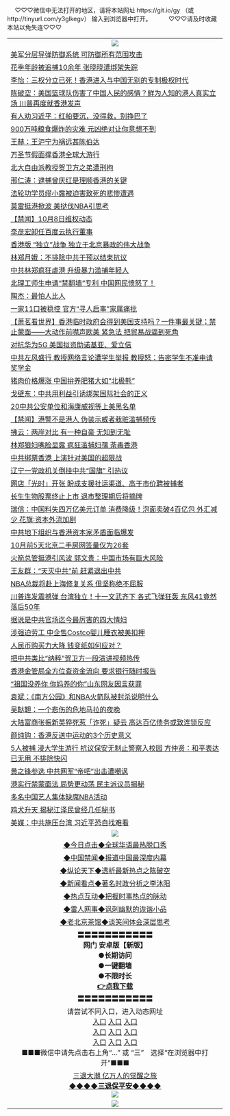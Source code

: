  <table>
　<tr>
♡♡♡微信中无法打开的地区，请将本站网址 https://git.io/gy （或 http://tinyurl.com/y3glkegv） 输入到浏览器中打开。 
　</tr>
　<tr>
♡♡♡请及时收藏本站以免失连♡♡♡
   </tr>
   <tr>
    <td align=center><img src="https://github.com/gyhhx/image-upload/blob/master/title1.jpg" /></td>
  </tr>
<tr><td align="left"><a href="https://xwood.fun/oo.aspx?name=c1082157&key=nqynnipsxfbxcbni&from=gy">美军分层导弹防御系统 可防御所有范围攻击</a></td></tr>
<tr><td align="left"><a href="https://xwood.fun/oo.aspx?name=c1082092&key=nqynnipsxfbxcbni&from=gy">花季年龄被追捕10余年 张晓晓遭绑架失踪</a></td></tr>
<tr><td align="left"><a href="https://xwood.fun/oo.aspx?name=c1082258&key=nqynnipsxfbxcbni&from=gy">李怡：三权分立已死！香港进入与中国无别的专制极权时代</a></td></tr>
<tr><td align="left"><a href="https://xwood.fun/oo.aspx?name=c1082104&key=nqynnipsxfbxcbni&from=gy">陈破空：美国篮球队伤害了中国人民的感情？鲜为人知的港人真实立场 川普再度就香港发声</a></td></tr>
<tr><td align="left"><a href="https://xwood.fun/oo.aspx?name=c1081988&key=nqynnipsxfbxcbni&from=gy">有人劝习近平：红船要沉，没得救，别挣巴了</a></td></tr>
<tr><td align="left"><a href="https://xwood.fun/oo.aspx?name=c1082213&key=nqynnipsxfbxcbni&from=gy">900万吨粮食爆炸的灾难 元凶绝对让你意想不到</a></td></tr>
<tr><td align="left"><a href="https://xwood.fun/oo.aspx?name=c1080777&key=nqynnipsxfbxcbni&from=gy">王赫：王沪宁为祸远甚陈伯达</a></td></tr>
<tr><td align="left"><a href="https://xwood.fun/oo.aspx?name=c1082225&key=nqynnipsxfbxcbni&from=gy">万圣节假面撑香港全球大游行</a></td></tr>
<tr><td align="left"><a href="https://xwood.fun/oo.aspx?name=c1082044&key=nqynnipsxfbxcbni&from=gy">北大自由派教授贺卫方之弟遭刑拘</a></td></tr>
<tr><td align="left"><a href="https://xwood.fun/oo.aspx?name=c1081697&key=nqynnipsxfbxcbni&from=gy">邢仁涛：逮捕曾庆红是理顺香港的关键</a></td></tr>
<tr><td align="left"><a href="https://xwood.fun/oo.aspx?name=c1082181&key=nqynnipsxfbxcbni&from=gy">法轮功学员缪小露被迫害致死的悲惨遭遇</a></td></tr>
<tr><td align="left"><a href="https://xwood.fun/oo.aspx?name=c1082156&key=nqynnipsxfbxcbni&from=gy">莫雷挺港掀波 美挞伐NBA引思考</a></td></tr>
<tr><td align="left"><a href="https://xwood.fun/oo.aspx?name=c1082174&key=nqynnipsxfbxcbni&from=gy">【禁闻】10月8日维权动态</a></td></tr>
<tr><td align="left"><a href="https://xwood.fun/oo.aspx?name=c1082091&key=nqynnipsxfbxcbni&from=gy">李彦宏卸任百度云执行董事</a></td></tr>
<tr><td align="left"><a href="https://xwood.fun/oo.aspx?name=c1082221&key=nqynnipsxfbxcbni&from=gy">香港版 “独立”战争 独立于北京暴政的伟大战争</a></td></tr>
<tr><td align="left"><a href="https://xwood.fun/oo.aspx?name=c1082140&key=nqynnipsxfbxcbni&from=gy">林郑月娥：不排除中共干预以结束抗议</a></td></tr>
<tr><td align="left"><a href="https://xwood.fun/oo.aspx?name=c1082170&key=nqynnipsxfbxcbni&from=gy">中共林郑疯狂虐港 升级暴力滥捕年轻人</a></td></tr>
<tr><td align="left"><a href="https://xwood.fun/oo.aspx?name=c1082037&key=nqynnipsxfbxcbni&from=gy">北理工师生申请“禁翻墙”专利 中国网民愤怒了！</a></td></tr>
<tr><td align="left"><a href="https://xwood.fun/oo.aspx?name=c1082254&key=nqynnipsxfbxcbni&from=gy">陶杰：最怕人比人</a></td></tr>
<tr><td align="left"><a href="https://xwood.fun/oo.aspx?name=c1082096&key=nqynnipsxfbxcbni&from=gy">一家11口被稳控 官方“寻人启事”家属痛批</a></td></tr>
<tr><td align="left"><a href="https://xwood.fun/oo.aspx?name=c1081546&key=nqynnipsxfbxcbni&from=gy">【萧茗看世界】香港临时政府会得到美国支持吗？一件事最关键；禁止蒙面——大动作前噤声欧美 紧急法 把贸易战逼到死角</a></td></tr>
<tr><td align="left"><a href="https://xwood.fun/oo.aspx?name=c1082076&key=nqynnipsxfbxcbni&from=gy">对抗华为5G 美国拟资助诺基亚、爱立信</a></td></tr>
<tr><td align="left"><a href="https://xwood.fun/oo.aspx?name=c1082215&key=nqynnipsxfbxcbni&from=gy">中共左风盛行 教授网络言论遭学生举报 教授怒：告密学生不准申请奖学金</a></td></tr>
<tr><td align="left"><a href="https://xwood.fun/oo.aspx?name=c1082134&key=nqynnipsxfbxcbni&from=gy">猪肉价格爆涨 中国拚养肥猪大如“北极熊”</a></td></tr>
<tr><td align="left"><a href="https://xwood.fun/oo.aspx?name=c1082262&key=nqynnipsxfbxcbni&from=gy">戈壁东：中共用利益引诱绑架国际社会的正义</a></td></tr>
<tr><td align="left"><a href="https://xwood.fun/oo.aspx?name=c1081724&key=nqynnipsxfbxcbni&from=gy">20中共公安单位和海康威视等上美黑名单</a></td></tr>
<tr><td align="left"><a href="https://xwood.fun/oo.aspx?name=c1082119&key=nqynnipsxfbxcbni&from=gy">【禁闻】港警不是港人 伪装示威者栽赃滥捕频传</a></td></tr>
<tr><td align="left"><a href="https://xwood.fun/oo.aspx?name=c1082220&key=nqynnipsxfbxcbni&from=gy">拂云：两岸对比 有一种自豪 无知到无耻</a></td></tr>
<tr><td align="left"><a href="https://xwood.fun/oo.aspx?name=c1082218&key=nqynnipsxfbxcbni&from=gy">林郑狼妇嘴脸显露 疯狂滥捕妇孺 荼毒香港</a></td></tr>
<tr><td align="left"><a href="https://xwood.fun/oo.aspx?name=c1082149&key=nqynnipsxfbxcbni&from=gy">中共绑票香港 上演针对美国的超限战</a></td></tr>
<tr><td align="left"><a href="https://xwood.fun/oo.aspx?name=c1081655&key=nqynnipsxfbxcbni&from=gy">辽宁一党政机关倒挂中共“国旗” 引热议</a></td></tr>
<tr><td align="left"><a href="https://xwood.fun/oo.aspx?name=c1082074&key=nqynnipsxfbxcbni&from=gy">网店「光时」开张 盼成支援社运渠道、高于市价聘被捕者</a></td></tr>
<tr><td align="left"><a href="https://xwood.fun/oo.aspx?name=c1082077&key=nqynnipsxfbxcbni&from=gy">长生生物股票终止上市 退市整理期后将摘牌</a></td></tr>
<tr><td align="left"><a href="https://xwood.fun/oo.aspx?name=c1082069&key=nqynnipsxfbxcbni&from=gy">瑞信：中国料失四万亿美元订单 消费降级！泡面卖破4百亿包 外汇减少 花旗∶资本外流加剧</a></td></tr>
<tr><td align="left"><a href="https://xwood.fun/oo.aspx?name=c1082136&key=nqynnipsxfbxcbni&from=gy">中共地下组织与香港资本家矛盾面临爆发</a></td></tr>
<tr><td align="left"><a href="https://xwood.fun/oo.aspx?name=c1082151&key=nqynnipsxfbxcbni&from=gy">10月前5天北京二手房网签量仅为26套</a></td></tr>
<tr><td align="left"><a href="https://xwood.fun/oo.aspx?name=c1082130&key=nqynnipsxfbxcbni&from=gy">火箭总管挺港引风波 郭文贵：中国市场有巨大风险</a></td></tr>
<tr><td align="left"><a href="https://xwood.fun/oo.aspx?name=c1082103&key=nqynnipsxfbxcbni&from=gy">王友群：“天灭中共”前 赶紧退出中共</a></td></tr>
<tr><td align="left"><a href="https://xwood.fun/oo.aspx?name=c1082121&key=nqynnipsxfbxcbni&from=gy">NBA总裁将赴上海修复关系 但坚称绝不屈服</a></td></tr>
<tr><td align="left"><a href="https://xwood.fun/oo.aspx?name=c1081591&key=nqynnipsxfbxcbni&from=gy">川普连发震撼弹 台湾独立！十一文武齐下 各式飞弹狂轰 东风41竟然落后50年</a></td></tr>
<tr><td align="left"><a href="https://xwood.fun/oo.aspx?name=c1081338&key=nqynnipsxfbxcbni&from=gy">据说是中共官场迄今最厉害的四大情妇</a></td></tr>
<tr><td align="left"><a href="https://xwood.fun/oo.aspx?name=c1082154&key=nqynnipsxfbxcbni&from=gy">涉强迫劳工 中企售Costco婴儿睡衣被美扣押</a></td></tr>
<tr><td align="left"><a href="https://xwood.fun/oo.aspx?name=c1081670&key=nqynnipsxfbxcbni&from=gy">人民币购买力大降 钱变纸如何应对？</a></td></tr>
<tr><td align="left"><a href="https://xwood.fun/oo.aspx?name=c1081706&key=nqynnipsxfbxcbni&from=gy">把中共类比“纳粹”贺卫方一段演讲视频热传</a></td></tr>
<tr><td align="left"><a href="https://xwood.fun/oo.aspx?name=c1082153&key=nqynnipsxfbxcbni&from=gy">香港金管局全方位查资金流向 要求银行随时报告</a></td></tr>
<tr><td align="left"><a href="https://xwood.fun/oo.aspx?name=c1081654&key=nqynnipsxfbxcbni&from=gy">“祖国没养你 你妈养的你”山东网友因言获罪</a></td></tr>
<tr><td align="left"><a href="https://xwood.fun/oo.aspx?name=c1082272&key=nqynnipsxfbxcbni&from=gy">袁斌：《南方公园》和NBA火箭队被封杀说明什么</a></td></tr>
<tr><td align="left"><a href="https://xwood.fun/oo.aspx?name=c1082256&key=nqynnipsxfbxcbni&from=gy">吴鞑靼：一个悲伤的危地马拉的夜晚</a></td></tr>
<tr><td align="left"><a href="https://xwood.fun/oo.aspx?name=c1082144&key=nqynnipsxfbxcbni&from=gy">大陆富商张振新英猝死惹「诈死」疑云 高达百亿债务或致连锁反应</a></td></tr>
<tr><td align="left"><a href="https://xwood.fun/oo.aspx?name=c1082222&key=nqynnipsxfbxcbni&from=gy">颜纯钩：香港反送中运动的3个历史意义</a></td></tr>
<tr><td align="left"><a href="https://xwood.fun/oo.aspx?name=c1082071&key=nqynnipsxfbxcbni&from=gy">5人被捕 浸大学生游行 抗议保安无制止警察入校园 方仲贤：和平表达已无用 不排除快闪</a></td></tr>
<tr><td align="left"><a href="https://xwood.fun/oo.aspx?name=c1082042&key=nqynnipsxfbxcbni&from=gy">黄之锋参选 中共网军“帝吧”出击遭嘲讽</a></td></tr>
<tr><td align="left"><a href="https://xwood.fun/oo.aspx?name=c1082100&key=nqynnipsxfbxcbni&from=gy">港实行禁蒙面法 局势更动荡 民主派议员揭秘</a></td></tr>
<tr><td align="left"><a href="https://xwood.fun/oo.aspx?name=c1082146&key=nqynnipsxfbxcbni&from=gy">多名中国艺人集体缺席NBA活动</a></td></tr>
<tr><td align="left"><a href="https://xwood.fun/oo.aspx?name=c1082059&key=nqynnipsxfbxcbni&from=gy">鸡犬升天 揭秘江泽民曾经几任秘书</a></td></tr>
<tr><td align="left"><a href="https://xwood.fun/oo.aspx?name=c1082048&key=nqynnipsxfbxcbni&from=gy">美媒：中共施压台湾 习近平恐自找难看</a></td></tr>

 <tr>
    <td align=center><img src="https://github.com/gyhhx/image-upload/blob/master/shipin.jpg" /></td>
  </tr>
 <tr>
   <td align=center> 
<a href="https://tru28th.xwood.fun/oo.aspx?name=c816850&key=nqynnipsxfbxcbni&from=gy&tag=9877">◆今日点击◆全球华语最热脱口秀</a><br/>
    </td>
  </tr>
  <tr>
  <td align=center>
<a href="https://tru28th.xwood.fun/oo.aspx?name=c816860&key=nqynnipsxfbxcbni&from=gy&tag=99733110">◆中国禁闻◆报道中国最深度内幕</a><br/>
   </tr>
  <tr>
     <td align=center>
<a href="https://tru28th.xwood.fun/oo.aspx?name=c816855&key=nqynnipsxfbxcbni&from=gy&tag=997110">◆纵论天下◆透析最新热点之陈破空</a><br/>
   </tr>
   <tr>
      <td align=center>
<a href="https://tru28th.xwood.fun/oo.aspx?name=c838308&key=nqynnipsxfbxcbni&from=gy&tag=9973110">◆新闻看点◆著名时政分析之李沐阳</a><br/>
   </tr>
   <tr>
     <td align=center>
<a href="https://tru28th.xwood.fun/oo.aspx?name=c816852&key=nqynnipsxfbxcbni&from=gy&tag=9733110">◆热点互动◆把握时事热点的脉动</a><br/>
   </tr>
   <tr>
      <td align=center>
<a href="https://tru28th.xwood.fun/oo.aspx?name=c816694&key=nqynnipsxfbxcbni&from=gy&tag=93310">◆雷人网事◆讽刺幽默的诙谐小品</a><br/>
   </tr>
   <tr>
    <td align=center>
<a href="https://tru28th.xwood.fun/oo.aspx?name=c816650&key=nqynnipsxfbxcbni&from=gy&tag=9973110">◆老北京茶馆◆谈笑间体会深层思考</a><br/>
   </tr>
  <tr>
    <td align=center>
 <b>〓〓〓〓〓〓〓〓〓〓〓<br/>网门 安卓版【新版】<br/> ●长期访问<br/> ●一键翻墙<br/>  ●不限时长<br/> 
 <a href="https://share.weiyun.com/5yJdHNe">👉<b>点我下载</a><br/>〓〓〓〓〓〓〓〓〓〓〓<br/>
    </td>
    </tr>
   <tr>
    <td align=center>请尝试不同入口，进入动态网址<br/>
      <a href="https://s3.us-east-2.amazonaws.com/ogateo/show.htm">入口</a>
      <a href="https://s3.ca-central-1.amazonaws.com/ogatec/show.htm">入口</a>
      <a href="https://s3.ap-southeast-2.amazonaws.com/ogatey/show.htm">入口</a><br/>
      <a href="https://s3.ap-northeast-2.amazonaws.com/ogates/show.htm">入口</a>
      <a href="https://s3.eu-central-1.amazonaws.com/ogatef/show.htm">入口</a>
      <a href="https://s3.ap-south-1.amazonaws.com/ogatem/show.htm">入口</a><br/>
      <a href="https://s3-us-west-1.amazonaws.com/ogaten/show.htm">入口</a>
      <a href="https://s3.eu-west-2.amazonaws.com/ogatel/show.htm">入口</a>
      <a href="https://s3.ap-northeast-1.amazonaws.com/ogatet/show.htm">入口</a><br/>
      ■■■微信中请先点击右上角“...” 或 “三”　选择“在浏览器中打开”■■■<b><br/>
    </td>
  </tr>
  <tr>  
  <td align=center>
  <a href="https://tru28th.xwood.fun/oo.aspx?name=c894205&key=nqynnipsxfbxcbni&from=gy&tag=9973110">三退大潮 亿万人的觉醒之旅</a><br/>
      <a href="https://tru28th.xwood.fun/oo.aspx?name=ogQuit.aspx&key=nqynnipsxfbxcbni&from=gy"><b>◆◆◆◆三退保平安◆◆◆◆<br/></a>
      <img src="https://github.com/gyhhx/image-upload/blob/master/3t.jpg" /><br/>
      </td>
  </tr>
   <tr>
    <td align=center><img src="https://raw.githubusercontent.com/oGate2/Up/master/oGate_640.jpg"/></td>
  </tr>
</table>
